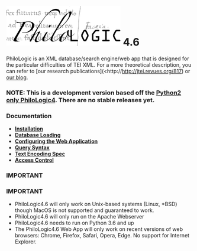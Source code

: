 ![alt text](www/app/assets/img/philo.png) 4.6
===========

PhiloLogic is an XML database/search engine/web app that is designed
for the particular difficulties of TEI XML.  For a more theoretical
description, you can refer to [our research publications](<http://http://jtei.revues.org/817) or [our blog](<http://artfl.blogspot.com>).

### NOTE: This is a development version based off the [Python2 only PhiloLogic4](https://github.com/ARTFL-Project/PhiloLogic4). There are no stable releases yet. ###

### Documentation

-   [**Installation**](docs/installation.md)
-   [**Database Loading**](docs/database_loading.md)
-   [**Configuring the Web Application**](docs/configure_web_app.md)
-   [**Query Syntax**](docs/query_syntax.md)
-   [**Text Encoding Spec**](docs/encoding_spec.md)
-   [**Access Control**](docs/access_control.md)

### IMPORTANT

### IMPORTANT ###
* PhiloLogic4.6 will only work on Unix-based systems (Linux, *BSD) though MacOS is not supported and guaranteed to work.
* PhiloLogic4.6 will only run on the Apache Webserver
* PhiloLogic4.6 needs to run on Python 3.6 and up
* The PhiloLogic4.6 Web App will only work on recent versions of web browsers: Chrome, Firefox, Safari, Opera, Edge. No support for Internet Explorer.
